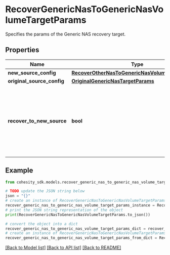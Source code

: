 # RecoverGenericNasToGenericNasVolumeTargetParams

Specifies the params of the Generic NAS recovery target.

## Properties

Name | Type | Description | Notes
------------ | ------------- | ------------- | -------------
**new_source_config** | [**RecoverOtherNasToGenericNasVolumeTargetParams**](RecoverOtherNasToGenericNasVolumeTargetParams.md) |  | [optional] 
**original_source_config** | [**OriginalGenericNasTargetParams**](OriginalGenericNasTargetParams.md) |  | [optional] 
**recover_to_new_source** | **bool** | Specifies the parameter whether the recovery should be performed to a new or the original Generic NAS target. | 

## Example

```python
from cohesity_sdk.models.recover_generic_nas_to_generic_nas_volume_target_params import RecoverGenericNasToGenericNasVolumeTargetParams

# TODO update the JSON string below
json = "{}"
# create an instance of RecoverGenericNasToGenericNasVolumeTargetParams from a JSON string
recover_generic_nas_to_generic_nas_volume_target_params_instance = RecoverGenericNasToGenericNasVolumeTargetParams.from_json(json)
# print the JSON string representation of the object
print(RecoverGenericNasToGenericNasVolumeTargetParams.to_json())

# convert the object into a dict
recover_generic_nas_to_generic_nas_volume_target_params_dict = recover_generic_nas_to_generic_nas_volume_target_params_instance.to_dict()
# create an instance of RecoverGenericNasToGenericNasVolumeTargetParams from a dict
recover_generic_nas_to_generic_nas_volume_target_params_from_dict = RecoverGenericNasToGenericNasVolumeTargetParams.from_dict(recover_generic_nas_to_generic_nas_volume_target_params_dict)
```
[[Back to Model list]](../README.md#documentation-for-models) [[Back to API list]](../README.md#documentation-for-api-endpoints) [[Back to README]](../README.md)


